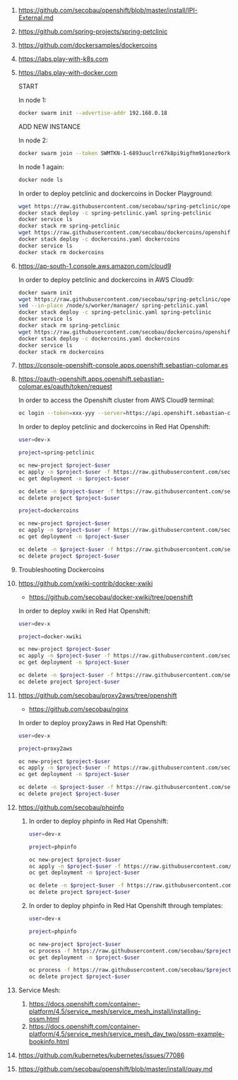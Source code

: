 1. https://github.com/secobau/openshift/blob/master/install/IPI-External.md
1. https://github.com/spring-projects/spring-petclinic
1. https://github.com/dockersamples/dockercoins
1. https://labs.play-with-k8s.com
1. https://labs.play-with-docker.com

   START
   
   In node 1:
   ```bash
   docker swarm init --advertise-addr 192.168.0.18
   
   
   ```
   ADD NEW INSTANCE
   
   In node 2:
   ```bash
   docker swarm join --token SWMTKN-1-6893uuclrr67k8pi9igfhm91onez9orkco7rlin260192ojkl1-bj2bj4bxjfbzn32d39ajjnwuf 192.168.0.18:2377
   
   
   ```
   In node 1 again:
   ```bash
   docker node ls
   
   
   ```
   In order to deploy petclinic and dockercoins in Docker Playground:
   ```bash
   wget https://raw.githubusercontent.com/secobau/spring-petclinic/openshift/etc/docker/swarm/spring-petclinic.yaml
   docker stack deploy -c spring-petclinic.yaml spring-petclinic
   docker service ls
   docker stack rm spring-petclinic
   wget https://raw.githubusercontent.com/secobau/dockercoins/openshift/etc/docker/swarm/dockercoins.yaml
   docker stack deploy -c dockercoins.yaml dockercoins
   docker service ls
   docker stack rm dockercoins
   
   
   ```
1. https://ap-south-1.console.aws.amazon.com/cloud9
   
   In order to deploy petclinic and dockercoins in AWS Cloud9:
   ```bash
   docker swarm init
   wget https://raw.githubusercontent.com/secobau/spring-petclinic/openshift/etc/docker/swarm/spring-petclinic.yaml
   sed --in-place /node/s/worker/manager/ spring-petclinic.yaml
   docker stack deploy -c spring-petclinic.yaml spring-petclinic
   docker service ls
   docker stack rm spring-petclinic
   wget https://raw.githubusercontent.com/secobau/dockercoins/openshift/etc/docker/swarm/dockercoins.yaml
   docker stack deploy -c dockercoins.yaml dockercoins
   docker service ls
   docker stack rm dockercoins
   
   
   ``` 
1. https://console-openshift-console.apps.openshift.sebastian-colomar.es
1. https://oauth-openshift.apps.openshift.sebastian-colomar.es/oauth/token/request

   In order to access the Openshift cluster from AWS Cloud9 terminal:
   ```bash
   oc login --token=xxx-yyy --server=https://api.openshift.sebastian-colomar.es:6443
   
   
   ```   
   In order to deploy petclinic and dockercoins in Red Hat Openshift:
   ```bash
   user=dev-x
   
   project=spring-petclinic
   
   oc new-project $project-$user
   oc apply -n $project-$user -f https://raw.githubusercontent.com/secobau/$project/openshift/etc/docker/kubernetes/$project.yaml
   oc get deployment -n $project-$user
   
   oc delete -n $project-$user -f https://raw.githubusercontent.com/secobau/$project/openshift/etc/docker/kubernetes/$project.yaml
   oc delete project $project-$user
   
   project=dockercoins
   
   oc new-project $project-$user
   oc apply -n $project-$user -f https://raw.githubusercontent.com/secobau/$project/openshift/etc/docker/kubernetes/$project.yaml
   oc get deployment -n $project-$user
   
   oc delete -n $project-$user -f https://raw.githubusercontent.com/secobau/$project/openshift/etc/docker/kubernetes/$project.yaml
   oc delete project $project-$user


   ```
1. Troubleshooting Dockercoins   
1. https://github.com/xwiki-contrib/docker-xwiki
   * https://github.com/secobau/docker-xwiki/tree/openshift

   In order to deploy xwiki in Red Hat Openshift:
   ```bash
   user=dev-x
   
   project=docker-xwiki
   
   oc new-project $project-$user
   oc apply -n $project-$user -f https://raw.githubusercontent.com/secobau/$project/openshift/etc/docker/kubernetes/$project.yaml
   oc get deployment -n $project-$user
   
   oc delete -n $project-$user -f https://raw.githubusercontent.com/secobau/$project/openshift/etc/docker/kubernetes/$project.yaml
   oc delete project $project-$user


   ```
1. https://github.com/secobau/proxy2aws/tree/openshift
   * https://github.com/secobau/nginx

   In order to deploy proxy2aws in Red Hat Openshift:
   ```bash
   user=dev-x
   
   project=proxy2aws
   
   oc new-project $project-$user
   oc apply -n $project-$user -f https://raw.githubusercontent.com/secobau/$project/openshift/etc/docker/kubernetes/$project.yaml
   oc get deployment -n $project-$user
   
   oc delete -n $project-$user -f https://raw.githubusercontent.com/secobau/$project/openshift/etc/docker/kubernetes/$project.yaml
   oc delete project $project-$user


   ```
1. https://github.com/secobau/phpinfo

   1. In order to deploy phpinfo in Red Hat Openshift:
      ```bash
      user=dev-x

      project=phpinfo

      oc new-project $project-$user
      oc apply -n $project-$user -f https://raw.githubusercontent.com/secobau/$project/master/etc/docker/kubernetes/openshift/$project.yaml
      oc get deployment -n $project-$user

      oc delete -n $project-$user -f https://raw.githubusercontent.com/secobau/$project/master/etc/docker/kubernetes/openshift/$project.yaml
      oc delete project $project-$user


      ```
   1. In order to deploy phpinfo in Red Hat Openshift through templates:
      ```bash
      user=dev-x

      project=phpinfo

      oc new-project $project-$user
      oc process -f https://raw.githubusercontent.com/secobau/$project/master/etc/docker/kubernetes/openshift/templates/$project.yaml | oc apply -n $project-$user -f -
      oc get deployment -n $project-$user

      oc process -f https://raw.githubusercontent.com/secobau/$project/master/etc/docker/kubernetes/openshift/templates/$project.yaml | oc delete -n $project-$user -f -
      oc delete project $project-$user


      ```
1. Service Mesh:
   1. https://docs.openshift.com/container-platform/4.5/service_mesh/service_mesh_install/installing-ossm.html
   1. https://docs.openshift.com/container-platform/4.5/service_mesh/service_mesh_day_two/ossm-example-bookinfo.html
1. https://github.com/kubernetes/kubernetes/issues/77086
1. https://github.com/secobau/openshift/blob/master/install/quay.md
   
